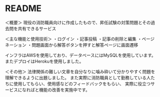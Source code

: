 # README

＜概要＞
現役の消防職員向けに作成したもので、昇任試験の対策問題とその過去問を共有できるサービス



＜主な機能と使用技術＞
・ログイン
・記事投稿
・記事の削除と編集
・ページネーション
・問題画面から解答ボタンを押すと解答ページに画面遷移


インフラはAWSを使用しており、データベースにはMySQLを使用しています。
またデプロイはHerokuを使用しました。

＜その他＞
法律関係の難しい文章を自分なりに噛み砕いて分かりやすく問題を理解できるように出題しました。
また実際に消防職員として勤務している人たちに使用してもらい、使用感などのフィードバックをもらい、
実際に役立つサービスになればと機能の改善を実施中です。
